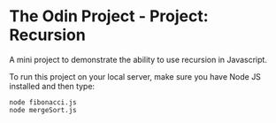 # The Odin Project - Project: Recursion

A mini project to demonstrate the ability to use recursion in Javascript.

To run this project on your local server, make sure you have Node JS installed and then type:

```
node fibonacci.js
node mergeSort.js
```
